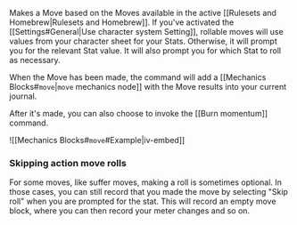 Makes a Move based on the Moves available in the active [[Rulesets and Homebrew|Rulesets and Homebrew]]. If you've activated the [[Settings#General|Use character system Setting]], rollable moves will use values from your character sheet for your Stats. Otherwise, it will prompt you for the relevant Stat value. It will also prompt you for which Stat to roll as necessary.

When the Move has been made, the command will add a [[Mechanics Blocks#`move`|`move` mechanics node]] with the Move results into your current journal.

After it's made, you can also choose to invoke the [[Burn momentum]] command.

![[Mechanics Blocks#`move`#Example|iv-embed]]

### Skipping action move rolls

For some moves, like suffer moves, making a roll is sometimes optional. In those cases, you can still
record that you made the move by selecting "Skip roll" when you are prompted for the stat. This will
record an empty move block, where you can then record your meter changes and so on.

